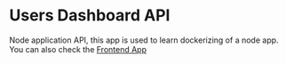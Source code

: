 # Users Dashboard API

Node application API, this app is used to learn dockerizing of a node app. You can also check the [Frontend App](https://github.com/martline1/users-dashboard-frontend)
